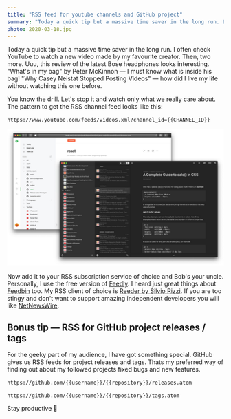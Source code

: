```yaml
---
title: "RSS feed for youtube channels and GitHub project"
summary: "Today a quick tip but a massive time saver in the long run. Let's stop being hooked on suggested youtube vides and watch only what we really care about."
photo: 2020-03-18.jpg
---
```


Today a quick tip but a massive time saver in the long run. I often check YouTube to watch a new video made by my favourite creator. Then, two more. Uuu, this review of the latest Bose headphones looks interesting. "What's in my bag" by Peter McKinnon — I must know what is inside his bag! "Why Casey Neistat Stopped Posting Videos" — how did I live my life without watching this one before. 

You know the drill. Let's stop it and watch only what we really care about. The pattern to get the RSS channel feed looks like this:

```
https://www.youtube.com/feeds/videos.xml?channel_id={{CHANNEL_ID}}
```

![Feedly and Reeder is my favourite RSS combo](2020-03-18-1.jpg)

Now add it to your RSS subscription service of choice and Bob's your uncle. Personally, I use the free version of [Feedly](http://feedly.com/). I heard just great things about [Feedbin](https://feedbin.com) too. My RSS client of choice is [Reeder by Silvio Rizzi](https://www.reederapp.com). If you are too stingy and don't want to support amazing independent developers you will like [NetNewsWire](https://ranchero.com/netnewswire/).

## Bonus tip — RSS for GitHub project releases / tags

For the geeky part of my audience, I have got something special. GitHub gives us RSS feeds for project releases and tags. Thats my preferred way of finding out about my followed projects fixed bugs and new features.

```
https://github.com/{{username}}/{{repository}}/releases.atom
```

```
https://github.com/{{username}}/{{repository}}/tags.atom
```

Stay productive 👋
